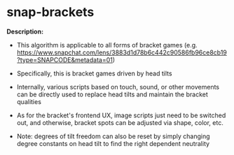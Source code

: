 # snap-brackets

**Description:**

- This algorithm is applicable to all forms of bracket games (e.g. https://www.snapchat.com/lens/3883d1d78b6c442c90586fb96ce8cb19?type=SNAPCODE&metadata=01)

- Specifically, this is bracket games driven by head tilts

- Internally, various scripts based on touch, sound, or other movements can be directly used to replace head tilts and maintain the bracket qualities

- As for the bracket's frontend UX, image scripts just need to be switched out, and otherwise, bracket spots can be adjusted via shape, color, etc.

- Note: degrees of tilt freedom can also be reset by simply changing degree constants on head tilt to find the right dependent neutrality
